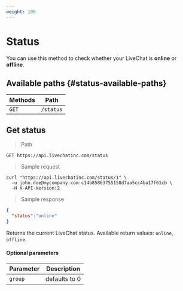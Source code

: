 ```yaml
---
weight: 100
---
```


# Status

You can use this method to check whether your LiveChat is **online** or **offline**.

## Available paths {#status-available-paths}

| Methods      | Path      |
|--------------|-----------|
| `GET` | `/status` |


## Get status

> Path

```
GET https://api.livechatinc.com/status
```

> Sample request

```shell
curl "https://api.livechatinc.com/status/1" \
  -u john.doe@mycompany.com:c14b85863755158d7aa5cc4ba17f61cb \
  -H X-API-Version:2
```

> Sample response

```json
{
  "status":"online"
}
```

Returns the current LiveChat status. Available return values: `online`, `offline`.

#### Optional parameters

| Parameter | Description |
|---------|--------------------|
| `group` | defaults to 0 |

